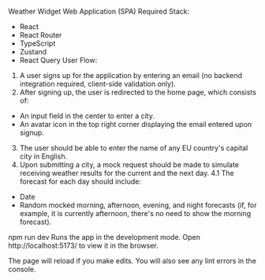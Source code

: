 Weather Widget Web Application (SPA)
Required Stack:
- React
- React Router
- TypeScript
- Zustand
- React Query
User Flow:
1. A user signs up for the application by entering an email (no backend integration required,
client-side validation only).
2. After signing up, the user is redirected to the home page, which consists of:
- An input field in the center to enter a city.
- An avatar icon in the top right corner displaying the email entered upon signup.
3. The user should be able to enter the name of any EU country&#39;s capital city in English.
4. Upon submitting a city, a mock request should be made to simulate receiving weather results
for the current and the next day.
4.1 The forecast for each day should include:
- Date
- Random mocked morning, afternoon, evening, and night forecasts (if, for example, it is
currently afternoon, there&#39;s no need to show the morning forecast).

npm run dev 
Runs the app in the development mode.
Open http://localhost:5173/ to view it in the browser.

The page will reload if you make edits.
You will also see any lint errors in the console.
